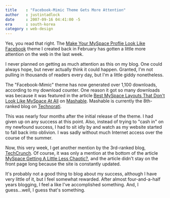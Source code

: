 ```yaml
---
title    : "Facebook-Mimic Theme Gets More Attention"
author   : justintadlock
date     : 2007-09-16 04:41:00 -5
era      : south-korea
category : web-design
---
```


Yes, you read that right.  The <a href="http://justintadlock.com/archives/2007/02/25/make-your-myspace-profile-look-like-facebook" title="Make Your MySpace Proflie Look Like Facebook"> Make Your MySpace Proflie Look Like Facebook</a> theme I created back in February has gotten a little more attention on the web in the last week.

I never planned on getting as much attention as this on my blog.  One could always hope, but never actually think it could happen.  Granted, I'm not pulling in thousands of readers every day, but I'm a little giddy nonetheless.

The "Facebook-Mimic" theme has now generated over 1,100 downloads, according to my download counter.  One reason it got so many downloads was because it was featured in the article <a href="http://mashable.com/2007/06/06/best-myspace-layouts-that-dont-look-like-myspace-at-all" title="Best MySpace Layouts That Don't Look Like MySpace At All"> Best MySpace Layouts That Don't Look Like MySpace At All</a> on <a href="http://mashable.com" title="Mashable"> Mashable</a>.  Mashable is currently the 8th-ranked blog on <a href="http://technorati.com" title="Technorati"> Technorati</a>.

This was nearly four months after the initial release of the theme.  I had given up on any success at this point.  Also, instead of trying to "cash in" on my newfound success, I had to sit idly by and watch as my website started to fall back into oblivion.  I was sadly without much Internet access over the course of the summer.

Now, this very week, I get another mention by the 3rd-ranked blog, <a href="http://techcrunch.com" title="TechCrunch"> TechCrunch</a>.  Of course, it was only a mention at the bottom of the article <a href="http://www.techcrunch.com/2007/09/13/myspace-getting-a-little-less-chaotic" title="MySpace Getting A Little Less Chaotic?"> MySpace Getting A Little Less Chaotic?</a>, and the article didn't stay on the front page long because the site is constantly updated.

It's probably not a good thing to blog about my success, although I have very little of it, but I feel somewhat rewarded.  After almost four-and-a-half years blogging, I feel a like I've accomplished something.  And, I guess...well, I guess that's something.
